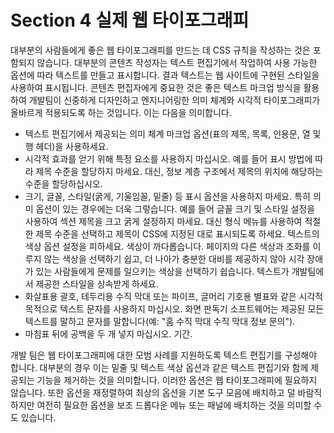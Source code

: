# Section 4 실제 웹 타이포그래피

대부분의 사람들에게 좋은 웹 타이포그래피를 만드는 데 CSS 규칙을 작성하는 것은 포함되지 않습니다. 대부분의 콘텐츠 작성자는 텍스트 편집기에서 작업하여 사용 가능한 옵션에 따라 텍스트를 만들고 표시합니다. 결과 텍스트는 웹 사이트에 구현된 스타일을 사용하여 표시됩니다. 콘텐츠 편집자에게 중요한 것은 좋은 텍스트 마크업 방식을 활용하여 개발팀이 신중하게 디자인하고 엔지니어링한 의미 체계와 시각적 타이포그래피가 올바르게 적용되도록 하는 것입니다. 이는 다음을 의미합니다.

- 텍스트 편집기에서 제공되는 의미 체계 마크업 옵션(표의 제목, 목록, 인용문, 열 및 행 헤더)을 사용하세요.
- 시각적 효과를 얻기 위해 특정 요소를 사용하지 마십시오. 예를 들어 표시 방법에 따라 제목 수준을 할당하지 마세요. 대신, 정보 계층 구조에서 제목의 위치에 해당하는 수준을 할당하십시오.
- 크기, 글꼴, 스타일(굵게, 기울임꼴, 밑줄) 등 표시 옵션을 사용하지 마세요. 특히 의미 옵션이 있는 경우에는 더욱 그렇습니다. 예를 들어 글꼴 크기 및 스타일 설정을 사용하여 섹션 제목을 크고 굵게 설정하지 마세요. 대신 형식 메뉴를 사용하여 적절한 제목 수준을 선택하고 제목이 CSS에 지정된 대로 표시되도록 하세요. 텍스트의 색상 옵션 설정을 피하세요. 색상이 까다롭습니다. 페이지의 다른 색상과 조화를 이루지 않는 색상을 선택하기 쉽고, 더 나아가 충분한 대비를 제공하지 않아 시각 장애가 있는 사람들에게 문제를 일으키는 색상을 선택하기 쉽습니다. 텍스트가 개발팀에서 제공한 스타일을 상속받게 하세요.
- 화살표용 괄호, 테두리용 수직 막대 또는 파이프, 글머리 기호용 별표와 같은 시각적 목적으로 텍스트 문자를 사용하지 마십시오. 화면 판독기 소프트웨어는 제공된 모든 텍스트를 말하고 문자를 말합니다(예: "홈 수직 막대 수직 막대 정보 문의").
- 마침표 뒤에 공백을 두 개 넣지 마십시오. 기간.

개발 팀은 웹 타이포그래피에 대한 모범 사례를 지원하도록 텍스트 편집기를 구성해야 합니다. 대부분의 경우 이는 밑줄 및 텍스트 색상 옵션과 같은 텍스트 편집기와 함께 제공되는 기능을 제거하는 것을 의미합니다. 이러한 옵션은 웹 타이포그래피에 필요하지 않습니다. 또한 옵션을 재정렬하여 최상의 옵션을 기본 도구 모음에 배치하고 덜 바람직하지만 여전히 필요한 옵션을 보조 드롭다운 메뉴 또는 패널에 배치하는 것을 의미할 수도 있습니다.
